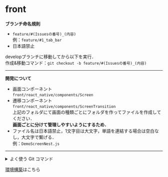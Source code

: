 # front

**ブランチ命名規則**  
- ```feature/#(Issuesの番号)_(内容)```  
例：```feature/#1_tab_bar```
- 日本語禁止

developブランチに移動してから以下を実行．  
作成&移動コマンド：```git checkout -b feature/#(Issuesの番号)_(内容)```

<hr>

**開発について**  
- 画面コンポーネント  
```front/react_native/components/Screen```  
- 遷移コンポーネント  
```front/react_native/components/ScreenTransition```  
上記のフォルダにて画面の種類ごとにフォルダを作ってファイルを作成してください．  
**画面ごとに分けて管理しやすいようにするため．**
- ファイル名は日本語禁止，1文字目は大文字，単語を連結する場合は空白なし，大文字で繋げる．  
例：```DemoScreenNest.js```

<hr>

<details><summary> よく使う Git コマンド </summary>

| Command                                                                    |                        動作                        |
| :------------------------------------------------------------------------- | :------------------------------------------------: |
| <span style="color: #ffa3d1; ">git clone **URL** </span>                   |         既存のプロジェクトをローカルに保存         |
| <span style="color: #d1a3ff; ">git init </span>                            |    現在のディレクトリをローカルリポジトリにする    |
| <span style="color: #d1a3ff; ">git add . </span>                           |  ルートディレクトリの中身を全てインデックスに登録  |
| <span style="color: #d1a3ff; ">git commit -m '**コミット名**' </span>      |   インデックスに登録された内容をリポジトリに記録   |
| <span style="color: #d1a3ff; ">git push origin **ブランチ名** </span>      | リモートリポジトリにローカルリポジトリの変更を保存 |
| <span style="color: #a3d1ff; ">git fetch </span>                           |         ブランチの更新を取得し，差分を比較         |
| <span style="color: #a3d1ff; ">git pull (git fetch + git merge) </span>    |        更新をローカルに取り入れて反映させる        |
| <span style="color: #a3ffff; ">git merge **ブランチ名** </span>            |         現在のブランチを他のブランチに統合         |
| <span style="color: #a3ffd1; ">git checkout -b **ブランチ名** </span>      |            ブランチを作成してそこへ移動            |
| <span style="color: #a3ffd1; ">git checkout(switch) **ブランチ名** </span> |                   ブランチへ移動                   |
| <span style="color: #a3ffd1; ">git checkout(switch) - </span>              |                 前のブランチへ移動                 |
| <span style="color: #ffffa3; ">git status </span>                          |         現在どのような状態か色々確認できる         |
| <span style="color: #ffffa3; ">git log </span>                             |         コミットの履歴を表示する(q で終了)         |
| <span style="color: #ffffa3; ">git diff </span>                            |                 コードの差分を表示                 |
| <span style="color: #ffffa3; ">git show </span>                            | 様々な種類のオブジェクト（タグ/コミット等）を表示  |
| <span style="color: #ffd1a3; ">git remote -v </span>                       |           現在のリモートリポジトリの確認           |
| <span style="color: #ffd1a3; ">git branch </span>                          |                現在のブランチの確認                |
| <span style="color: #ffd1a3; ">git branch -r </span>                       |            現在のリモートブランチの確認            |

</details>

[環境構築](https://fresh-rhodium-639.notion.site/efe628f3b49449e082670e253c0a165f)はこちら

